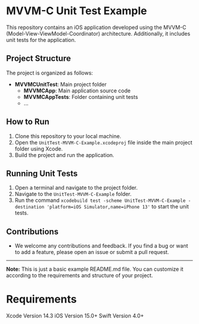 # MVVM-C Unit Test Example

This repository contains an iOS application developed using the MVVM-C (Model-View-ViewModel-Coordinator) architecture. Additionally, it includes unit tests for the application.

## Project Structure

The project is organized as follows:

- **MVVMCUnitTest**: Main project folder
  - **MVVMCApp**: Main application source code
  - **MVVMCAppTests**: Folder containing unit tests
  - ...

## How to Run

1. Clone this repository to your local machine.
2. Open the `UnitTest-MVVM-C-Example.xcodeproj` file inside the main project folder using Xcode.
3. Build the project and run the application.

## Running Unit Tests

1. Open a terminal and navigate to the project folder.
2. Navigate to the `UnitTest-MVVM-C-Example` folder.
3. Run the command `xcodebuild test -scheme UnitTest-MVVM-C-Example -destination 'platform=iOS Simulator,name=iPhone 13'` to start the unit tests.

## Contributions

- We welcome any contributions and feedback. If you find a bug or want to add a feature, please open an issue or submit a pull request.

---

**Note:** This is just a basic example README.md file. You can customize it according to the requirements and structure of your project.

# Requirements
Xcode Version 14.3
iOS Version 15.0+
Swift Version 4.0+


